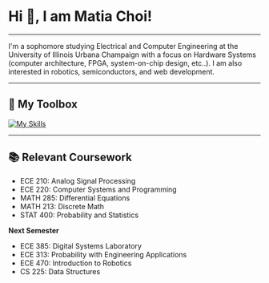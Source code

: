 # Hi 👋, I am Matia Choi!

---

I'm a sophomore studying Electrical and Computer Engineering at the University of Illinois Urbana Champaign with a focus on Hardware Systems (computer architecture, FPGA, system-on-chip design, etc..). I am also interested in robotics, semiconductors, and web development.

---
## 🧰 My Toolbox

[![My Skills](https://skillicons.dev/icons?i=c,cpp,ts,java,r,py,tensorflow,svelte,react,nextjs,firebase,postman,nodejs,tailwind,vim,vscode,unity,arduino,raspberrypi,latex)](https://skillicons.dev)

---
## 📚 Relevant Coursework
- ECE 210: Analog Signal Processing
- ECE 220: Computer Systems and Programming
- MATH 285: Differential Equations
- MATH 213: Discrete Math
- STAT 400: Probability and Statistics
  
**Next Semester**
- ECE 385: Digital Systems Laboratory
- ECE 313: Probability with Engineering Applications
- ECE 470: Introduction to Robotics
- CS 225: Data Structures

<!--[![Top Langs](https://github-readme-stats.vercel.app/api/top-langs/?username=anuraghazra&layout=donut)](https://github.com/anuraghazra/github-readme-stats)
<!--
**matia6170/matia6170** is a ✨ _special_ ✨ repository because its `README.md` (this file) appears on your GitHub profile.

Here are some ideas to get you started:

- 🔭 I’m currently working on ...
- 🌱 I’m currently learning ...
- 👯 I’m looking to collaborate on ...
- 🤔 I’m looking for help with ...
- 💬 Ask me about ...
- 📫 How to reach me: ...
- 😄 Pronouns: ...
- ⚡ Fun fact: ...
-->
